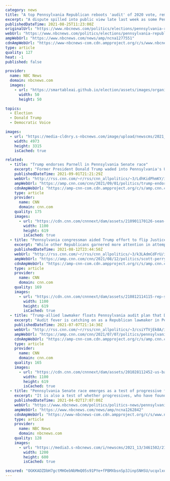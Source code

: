 ```yaml
---
category: news
title: "A top Pennsylvania Republican reboots 'audit' of 2020 vote, removes Trump ally as chair"
excerpt: "A dispute spilled into public view late last week as some Pennsylvania Republicans seek to further investigate the November election."
publishedDateTime: 2021-08-25T11:23:00Z
originalUrl: "https://www.nbcnews.com/politics/elections/pennsylvania-republican-senator-pledges-audit-2020-vote-results-n1277551"
webUrl: "https://www.nbcnews.com/politics/elections/pennsylvania-republican-senator-pledges-audit-2020-vote-results-n1277551"
ampWebUrl: "https://www.nbcnews.com/news/amp/ncna1277551"
cdnAmpWebUrl: "https://www-nbcnews-com.cdn.ampproject.org/c/s/www.nbcnews.com/news/amp/ncna1277551"
type: article
quality: 127
heat: -1
published: false

provider:
  name: NBC News
  domain: nbcnews.com
  images:
    - url: "https://smartableai.github.io/election/assets/images/organizations/nbcnews.com-50x50.jpg"
      width: 50
      height: 50

topics:
  - Election
  - Donald Trump
  - Democratic Voice

images:
  - url: "https://media-cldnry.s-nbcnews.com/image/upload/newscms/2021_14/3462921/210408-ballots-usa-mb-1010.jpg"
    width: 4973
    height: 3315
    isCached: true

related:
  - title: "Trump endorses Parnell in Pennsylvania Senate race"
    excerpt: "Former President Donald Trump waded into Pennsylvania's US Senate race on Wednesday, endorsing Sean Parnell, an Army veteran and former congressional candidate, in the competitive Republican primary.\n    \n"
    publishedDateTime: 2021-09-01T21:21:29Z
    webUrl: "http://rss.cnn.com/~r/rss/cnn_allpolitics/~3/LdhKidPhmKY/index.html"
    ampWebUrl: "https://amp.cnn.com/cnn/2021/09/01/politics/trump-endorses-pennsylvania-senate-sean-parnell/index.html"
    cdnAmpWebUrl: "https://amp-cnn-com.cdn.ampproject.org/c/s/amp.cnn.com/cnn/2021/09/01/politics/trump-endorses-pennsylvania-senate-sean-parnell/index.html"
    type: article
    provider:
      name: CNN
      domain: cnn.com
    quality: 175
    images:
      - url: "https://cdn.cnn.com/cnnnext/dam/assets/210901170126-sean-parnell-file-2020-super-tease.jpg"
        width: 1100
        height: 619
        isCached: true
  - title: "Pennsylvania congressman aided Trump effort to flip Justice Department on Big Lie "
    excerpt: "While other Republicans garnered more attention in attempting to convince the country that the 2020 election was stolen from former President Donald Trump, Rep. Scott Perry made the critical connection linking the then-president to Jeffrey Clark, a little-known Department of Justice official open to"
    publishedDateTime: 2021-08-12T23:44:50Z
    webUrl: "http://rss.cnn.com/~r/rss/cnn_allpolitics/~3/k3LAdmCdFrU/index.html"
    ampWebUrl: "https://amp.cnn.com/cnn/2021/08/12/politics/scott-perry-justice-department-big-lie/index.html"
    cdnAmpWebUrl: "https://amp-cnn-com.cdn.ampproject.org/c/s/amp.cnn.com/cnn/2021/08/12/politics/scott-perry-justice-department-big-lie/index.html"
    type: article
    provider:
      name: CNN
      domain: cnn.com
    quality: 169
    images:
      - url: "https://cdn.cnn.com/cnnnext/dam/assets/210812114115-rep-scott-perry-file-restricted-super-tease.jpg"
        width: 1100
        height: 619
        isCached: true
  - title: "Trump-allied lawmaker floats Pennsylvania audit plan that Democrats slam as political ploy"
    excerpt: "Audit fever is catching on as a Republican lawmaker in Pennsylvania announced Wednesday that he is pushing for a so-called forensic audit of the 2020 election.\n    \n"
    publishedDateTime: 2021-07-07T21:14:30Z
    webUrl: "http://rss.cnn.com/~r/rss/cnn_allpolitics/~3/csiYTVjEk8A/index.html"
    ampWebUrl: "https://amp.cnn.com/cnn/2021/07/07/politics/pennsylvania-lawmaker-election-audit/index.html"
    cdnAmpWebUrl: "https://amp-cnn-com.cdn.ampproject.org/c/s/amp.cnn.com/cnn/2021/07/07/politics/pennsylvania-lawmaker-election-audit/index.html"
    type: article
    provider:
      name: CNN
      domain: cnn.com
    quality: 165
    images:
      - url: "https://cdn.cnn.com/cnnnext/dam/assets/201028112452-us-ballot-drop-box-1027-super-tease.jpg"
        width: 1100
        height: 619
        isCached: true
  - title: "Pennsylvania Senate race emerges as a test of progressive firepower in post-Trump era"
    excerpt: "It is also a test of whether progressives, who have found success in deep-blue House districts in recent years, can extend that formula to competitive Senate races after they helped vanquish former President Donald Trump. Fetterman and Kenyatta ..."
    publishedDateTime: 2021-04-02T17:07:00Z
    webUrl: "https://www.nbcnews.com/politics/politics-news/pennsylvania-senate-race-emerges-test-progressive-firepower-post-trump-era-n1262842"
    ampWebUrl: "https://www.nbcnews.com/news/amp/ncna1262842"
    cdnAmpWebUrl: "https://www-nbcnews-com.cdn.ampproject.org/c/s/www.nbcnews.com/news/amp/ncna1262842"
    type: article
    provider:
      name: NBC News
      domain: nbcnews.com
    quality: 128
    images:
      - url: "https://media3.s-nbcnews.com/i/newscms/2021_13/3461502/210401-pa-senate-race-malcolm-kenyatta-john-fetterman-split-2x1-se-550p_6f448da845633a2d4d658d16296c5987.jpg"
        width: 1200
        height: 600
        isCached: true

secured: "OGKKADZDbH7gctMHOebNbMmQ05s91PYe+fPBMXbsnSp3JinpSNHSU/ucqxlxobtFJ1T7mCMyCULFhjJeO/HWqAKtsApAZqZZlgmHScsSKYJrMUwcnMtb6/suakltlCnumRVkBt5eAm+wdcQJdAuNFzHXQMA5h6kaYoeiMvWxHSgxzWQ78t4jl7R2wbBB5ytNbuqpcF2vBnPuDOxisivFI999cKZWDXNmcqcG+LGEd58TCaOlHe0HMktL7m6DiWuNKFqqV93DTN34AsUZvM8jhxno/RPSZVQ6kp1qu4plPl7gHFY2Uv7RXcn2uQifi33VrQ/Szhu/LBdJtT/corbsIGfxO9pNOVYf0dPqjYCFqng=;9+jxIFxeU/RyjiOTNIm8Lw=="
---
```


